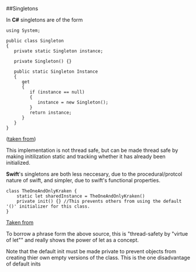 ##Singletons

In **C#** singletons are of the form 

~~~~
using System;

public class Singleton
{
   private static Singleton instance;

   private Singleton() {}

   public static Singleton Instance
   {
      get 
      {
         if (instance == null)
         {
            instance = new Singleton();
         }
         return instance;
      }
   }
}
~~~~
([taken from](https://msdn.microsoft.com/en-us/library/ff650316.aspx))

This implementation is not thread safe, but can be made thread safe by making initilization static and tracking whether it has already been initialized.

**Swift**'s singletons are both less neccesary, due to the procedural/protcol nature of swift, and simpler, due to swift's functional properties.

~~~~
class TheOneAndOnlyKraken {
    static let sharedInstance = TheOneAndOnlyKraken()
    private init() {} //This prevents others from using the default '()' initializer for this class.
}
~~~~
[Taken from](https://krakendev.io/blog/the-right-way-to-write-a-singleton)

To borrow a phrase form the above source, this is "thread-safety by "virtue of let"" and really shows the power of let as a concept.

Note that the default init must be made private to prevent objects from creating thier own empty versions of the class.  This is the one disadvantage of default inits